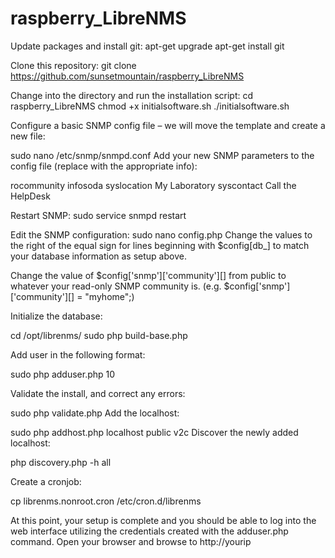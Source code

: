 # raspberry_LibreNMS

Update packages and install git:
apt-get upgrade
apt-get install git

Clone this repository:
git clone https://github.com/sunsetmountain/raspberry_LibreNMS

Change into the directory and run the installation script:
cd raspberry_LibreNMS
chmod +x initialsoftware.sh
./initialsoftware.sh

Configure a basic SNMP config file – we will move the template and create a new file:

sudo nano /etc/snmp/snmpd.conf
Add your new SNMP parameters to the config file (replace with the appropriate info):

rocommunity infosoda
syslocation My Laboratory
syscontact Call the HelpDesk

Restart SNMP:
sudo service snmpd restart

Edit the SNMP configuration:
sudo nano config.php
Change the values to the right of the equal sign for lines beginning with $config[db_] to match your database information as setup above.

Change the value of $config['snmp']['community'][] from public to whatever your read-only SNMP community is. (e.g. $config['snmp']['community'][] = "myhome";)


Initialize the database:

cd /opt/librenms/
sudo php build-base.php

Add user in the following format:

sudo php adduser.php <name> <pass> 10 <email>

Validate the install, and correct any errors:

sudo php validate.php 
Add the localhost:

sudo php addhost.php localhost public v2c
Discover the newly added localhost:

php discovery.php -h all

Create a cronjob:

cp librenms.nonroot.cron /etc/cron.d/librenms


At this point, your setup is complete and you should be able to log into the web interface utilizing the credentials created with the adduser.php command. Open your browser and browse to http://yourip
